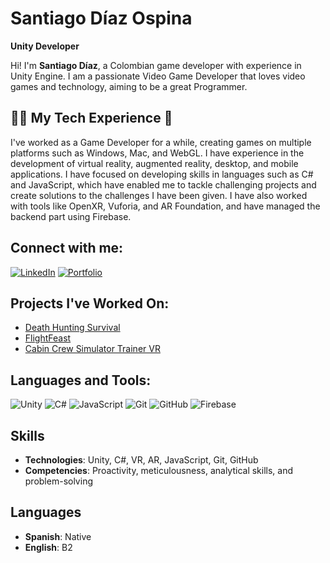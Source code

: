 # Santiago Díaz Ospina

**Unity Developer**

Hi! I'm **Santiago Díaz**, a Colombian game developer with experience in Unity Engine. I am a passionate Video Game Developer that loves video games and technology, aiming to be a great Programmer.

## 🧑‍💻 My Tech Experience 💼

I've worked as a Game Developer for a while, creating games on multiple platforms such as Windows, Mac, and WebGL. I have experience in the development of virtual reality, augmented reality, desktop, and mobile applications. I have focused on developing skills in languages such as C# and JavaScript, which have enabled me to tackle challenging projects and create solutions to the challenges I have been given. I have also worked with tools like OpenXR, Vuforia, and AR Foundation, and have managed the backend part using Firebase.

## Connect with me:
[![LinkedIn](https://img.shields.io/badge/LinkedIn-0077B5?style=for-the-badge&logo=linkedin&logoColor=white)](http://www.linkedin.com/in/sdiazospina-gamedeveloper)
[![Portfolio](https://img.shields.io/badge/Portfolio-000000?style=for-the-badge&logo=About.me&logoColor=white)](https://linktr.ee/LazyFace)

## Projects I've Worked On:
- [Death Hunting Survival](https://lazyface.itch.io/death-hunting-survival)
- [FlightFeast](https://lazyface.itch.io/flightfeast)
- [Cabin Crew Simulator Trainer VR](https://www.youtube.com/watch?v=YM21cwCaAeM)

## Languages and Tools:
![Unity](https://img.shields.io/badge/Unity-100000?style=for-the-badge&logo=unity&logoColor=white)
![C#](https://img.shields.io/badge/C%23-239120?style=for-the-badge&logo=c-sharp&logoColor=white)
![JavaScript](https://img.shields.io/badge/JavaScript-323330?style=for-the-badge&logo=javascript&logoColor=F7DF1E)
![Git](https://img.shields.io/badge/Git-F05032?style=for-the-badge&logo=git&logoColor=white)
![GitHub](https://img.shields.io/badge/GitHub-181717?style=for-the-badge&logo=github&logoColor=white)
![Firebase](https://img.shields.io/badge/Firebase-FFCA28?style=for-the-badge&logo=firebase&logoColor=black)

## Skills
- **Technologies**: Unity, C#, VR, AR, JavaScript, Git, GitHub
- **Competencies**: Proactivity, meticulousness, analytical skills, and problem-solving

## Languages
- **Spanish**: Native
- **English**: B2
